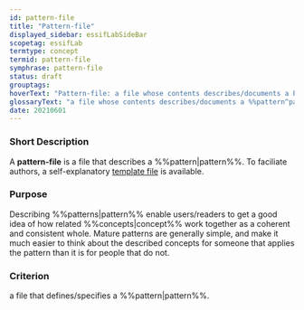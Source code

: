 ```yaml
---
id: pattern-file
title: "Pattern-file"
displayed_sidebar: essifLabSideBar
scopetag: essifLab
termtype: concept
termid: pattern-file
symphrase: pattern-file
status: draft
grouptags:
hoverText: "Pattern-file: a file whose contents describes/documents a Pattern."
glossaryText: "a file whose contents describes/documents a %%pattern^pattern%%."
date: 20210601
---
```


### Short Description
A **pattern-file** is a file that describes a %%pattern|pattern%%. To faciliate authors, a self-explanatory [template file](/tev1/pattern-file.md) is available.

### Purpose
Describing %%patterns|pattern%% enable users/readers to get a good idea of how related %%concepts|concept%% work together as a coherent and consistent whole. Mature patterns are generally simple, and make it much easier to think about the described concepts for someone that applies the pattern than it is for people that do not.

### Criterion
a file that defines/specifies a %%pattern|pattern%%.
